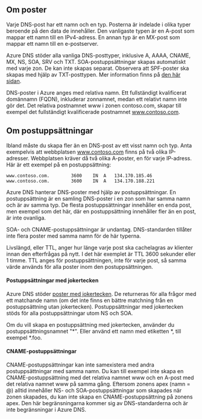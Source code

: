 ## Om poster

Varje DNS-post har ett namn och en typ. Posterna är indelade i olika typer beroende på den data de innehåller. Den vanligaste typen är en A-post som mappar ett namn till en IPv4-adress. En annan typ är en MX-post som mappar ett namn till en e-postserver.

Azure DNS stöder alla vanliga DNS-posttyper, inklusive A, AAAA, CNAME, MX, NS, SOA, SRV och TXT. SOA-postuppsättningar skapas automatiskt med varje zon. De kan inte skapas separat. Observera att SPF-poster ska skapas med hjälp av TXT-posttypen. Mer information finns på [den här sidan](http://tools.ietf.org/html/rfc7208#section-3.1).

DNS-poster i Azure anges med relativa namn. Ett fullständigt kvalificerat domännamn (FQDN), inkluderar zonnamnet, medan ett relativt namn inte gör det. Det relativa postnamnet www i zonen contoso.com, skapar till exempel det fullständigt kvalificerade postnamnet www.contoso.com.

## Om postuppsättningar

Ibland måste du skapa fler än en DNS-post av ett visst namn och typ. Anta exempelvis att webbplatsen www.contoso.com finns på två olika IP-adresser. Webbplatsen kräver då två olika A-poster, en för varje IP-adress. Här är ett exempel på en postuppsättning:

    www.contoso.com.        3600    IN  A   134.170.185.46
    www.contoso.com.        3600    IN  A   134.170.188.221

Azure DNS hanterar DNS-poster med hjälp av postuppsättningar. En postuppsättning är en samling DNS-poster i en zon som har samma namn och är av samma typ. De flesta postuppsättningar innehåller en enda post, men exempel som det här, där en postuppsättning innehåller fler än en post, är inte ovanliga.

SOA- och CNAME-postuppsättningar är undantag. DNS-standarden tillåter inte flera poster med samma namn för de här typerna.

Livslängd, eller TTL, anger hur länge varje post ska cachelagras av klienter innan den efterfrågas på nytt. I det här exemplet är TTL 3600 sekunder eller 1 timme. TTL anges för postuppsättningen, inte för varje post, så samma värde används för alla poster inom den postuppsättningen.

#### Postuppsättningar med jokertecken

Azure DNS stöder [poster med jokertecken](https://en.wikipedia.org/wiki/Wildcard_DNS_record). De returneras för alla frågor med ett matchande namn (om det inte finns en bättre matchning från en postuppsättning utan jokertecken). Postuppsättningar med jokertecken stöds för alla postuppsättningar utom NS och SOA.  

Om du vill skapa en postuppsättning med jokertecken, använder du postuppsättningsnamnet "\*". Eller använd ett namn med etiketten \*, till exempel \*.foo.

#### CNAME-postuppsättningar

CNAME-postuppsättningar kan inte samexistera med andra postuppsättningar med samma namn. Du kan till exempel inte skapa en CNAME-postuppsättning med det relativa namnet www och en A-post med det relativa namnet www på samma gång. Eftersom zonens apex (namn = @) alltid innehåller NS- och SOA-postuppsättningar som skapades när zonen skapades, du kan inte skapa en CNAME-postuppsättning på zonens apex. Den här begränsningarna kommer sig av DNS-standarderna och är inte begränsningar i Azure DNS.


<!--HONumber=Sep16_HO3-->


